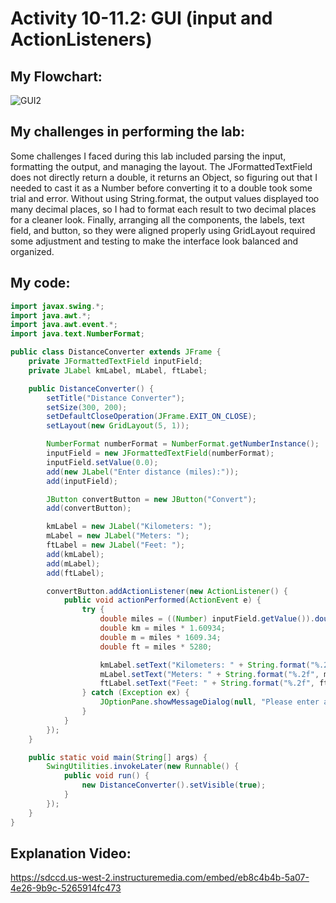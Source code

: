 
# Activity 10-11.2: GUI (input and ActionListeners)

## My Flowchart:
![GUI2](https://github.com/user-attachments/assets/0ccc38c0-8ded-4f39-a56a-c7bdee9ba34a)

## My challenges in performing the lab:
Some challenges I faced during this lab included parsing the input, formatting the output, and managing the layout. 
The JFormattedTextField does not directly return a double, it returns an Object, so figuring out that I needed to cast it as a Number before converting it to a double took some trial and error. 
Without using String.format, the output values displayed too many decimal places, so I had to format each result to two decimal places for a cleaner look. 
Finally, arranging all the components, the labels, text field, and button, so they were aligned properly using GridLayout required some adjustment and testing to make the interface look balanced and organized.

## My code:
```java
import javax.swing.*;
import java.awt.*;
import java.awt.event.*;
import java.text.NumberFormat;

public class DistanceConverter extends JFrame {
    private JFormattedTextField inputField;
    private JLabel kmLabel, mLabel, ftLabel;

    public DistanceConverter() {
        setTitle("Distance Converter");
        setSize(300, 200);
        setDefaultCloseOperation(JFrame.EXIT_ON_CLOSE);
        setLayout(new GridLayout(5, 1));

        NumberFormat numberFormat = NumberFormat.getNumberInstance();
        inputField = new JFormattedTextField(numberFormat);
        inputField.setValue(0.0);
        add(new JLabel("Enter distance (miles):"));
        add(inputField);

        JButton convertButton = new JButton("Convert");
        add(convertButton);

        kmLabel = new JLabel("Kilometers: ");
        mLabel = new JLabel("Meters: ");
        ftLabel = new JLabel("Feet: ");
        add(kmLabel);
        add(mLabel);
        add(ftLabel);

        convertButton.addActionListener(new ActionListener() {
            public void actionPerformed(ActionEvent e) {
                try {
                    double miles = ((Number) inputField.getValue()).doubleValue();
                    double km = miles * 1.60934;
                    double m = miles * 1609.34;
                    double ft = miles * 5280;

                    kmLabel.setText("Kilometers: " + String.format("%.2f", km));
                    mLabel.setText("Meters: " + String.format("%.2f", m));
                    ftLabel.setText("Feet: " + String.format("%.2f", ft));
                } catch (Exception ex) {
                    JOptionPane.showMessageDialog(null, "Please enter a valid number.");
                }
            }
        });
    }

    public static void main(String[] args) {
        SwingUtilities.invokeLater(new Runnable() {
            public void run() {
                new DistanceConverter().setVisible(true);
            }
        });
    }
}

```
## Explanation Video:
https://sdccd.us-west-2.instructuremedia.com/embed/eb8c4b4b-5a07-4e26-9b9c-5265914fc473
